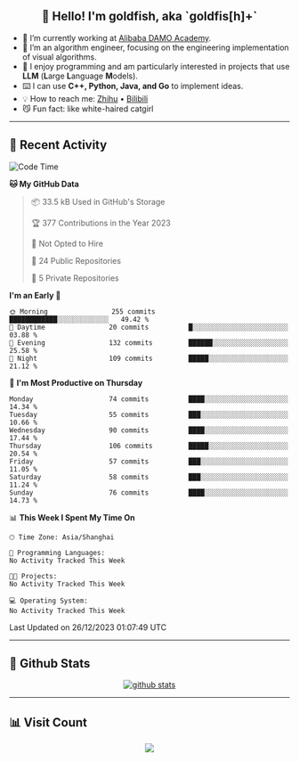 
<h2 align="center">👋 Hello! I'm goldfish, aka `goldfis[h]+`</h2>

- 📍 I’m currently working at [Alibaba DAMO Academy](https://damo.alibaba.com/).  
- 🌱 I’m an algorithm engineer, focusing on the engineering implementation of visual algorithms.  
- 💬 I enjoy programming and am particularly interested in projects that use **LLM** (**L**arge **L**anguage **M**odels).   
- ⌨️ I can use **C++, Python, Java, and Go** to implement ideas.  
- 💡 How to reach me: [Zhihu](https://www.zhihu.com/people/goldfishh) • [Bilibili](https://space.bilibili.com/11349246)  
- 😼 Fun fact: like white-haired catgirl  

-------

## 🔧 Recent Activity

<!--START_SECTION:waka-->
![Code Time](http://img.shields.io/badge/Code%20Time-13%20hrs%2033%20mins-blue)

**🐱 My GitHub Data** 

> 📦 33.5 kB Used in GitHub's Storage 
 > 
> 🏆 377 Contributions in the Year 2023
 > 
> 🚫 Not Opted to Hire
 > 
> 📜 24 Public Repositories 
 > 
> 🔑 5 Private Repositories 
 > 
**I'm an Early 🐤** 

```text
🌞 Morning                255 commits         ████████████░░░░░░░░░░░░░   49.42 % 
🌆 Daytime                20 commits          █░░░░░░░░░░░░░░░░░░░░░░░░   03.88 % 
🌃 Evening                132 commits         ██████░░░░░░░░░░░░░░░░░░░   25.58 % 
🌙 Night                  109 commits         █████░░░░░░░░░░░░░░░░░░░░   21.12 % 
```
📅 **I'm Most Productive on Thursday** 

```text
Monday                   74 commits          ████░░░░░░░░░░░░░░░░░░░░░   14.34 % 
Tuesday                  55 commits          ███░░░░░░░░░░░░░░░░░░░░░░   10.66 % 
Wednesday                90 commits          ████░░░░░░░░░░░░░░░░░░░░░   17.44 % 
Thursday                 106 commits         █████░░░░░░░░░░░░░░░░░░░░   20.54 % 
Friday                   57 commits          ███░░░░░░░░░░░░░░░░░░░░░░   11.05 % 
Saturday                 58 commits          ███░░░░░░░░░░░░░░░░░░░░░░   11.24 % 
Sunday                   76 commits          ████░░░░░░░░░░░░░░░░░░░░░   14.73 % 
```


📊 **This Week I Spent My Time On** 

```text
🕑︎ Time Zone: Asia/Shanghai

💬 Programming Languages: 
No Activity Tracked This Week

🐱‍💻 Projects: 
No Activity Tracked This Week

💻 Operating System: 
No Activity Tracked This Week
```


 Last Updated on 26/12/2023 01:07:49 UTC
<!--END_SECTION:waka-->

-------

## 📆 Github Stats

<p align="center">
    <a href="https://github.com/anuraghazra/github-readme-stats">
      <img src="https://github-readme-stats.vercel.app/api?username=goldfishh&show_icons=true&theme=dracula" alt="github stats" />
    </a>
</p>

-------

## 📊 Visit Count

<p align="center">
  <a href="https://count.getloli.com/"><img src="https://count.getloli.com/get/@:goldfishh?theme=rule34"></a>
</p>
